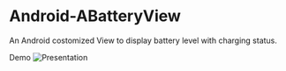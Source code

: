 # Android-ABatteryView

An Android costomized View to display battery level with charging status.

Demo
![Presentation](https://github.com/antonio081014/ABatteryView)
